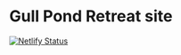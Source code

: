 # Gull Pond Retreat site

[![Netlify Status](https://api.netlify.com/api/v1/badges/f188eb34-d0f4-4e35-9777-3f4217f2d2a4/deploy-status)](https://app.netlify.com/sites/elated-jang-679268/deploys)